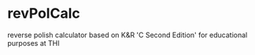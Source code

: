 revPolCalc
==========

reverse polish calculator based on K&amp;R 'C Second Edition' for educational purposes at THI
